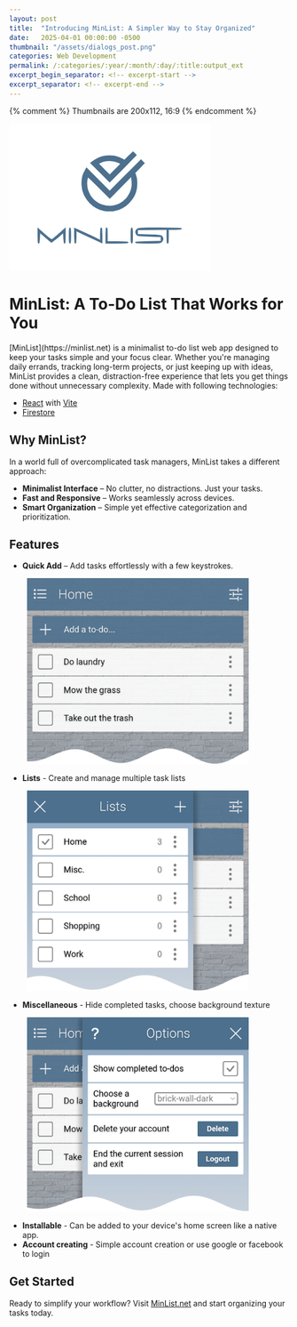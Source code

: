```yaml
---
layout: post
title:  "Introducing MinList: A Simpler Way to Stay Organized"
date:   2025-04-01 00:00:00 -0500
thumbnail: "/assets/dialogs_post.png"
categories: Web Development
permalink: /:categories/:year/:month/:day/:title:output_ext
excerpt_begin_separator: <!-- excerpt-start -->
excerpt_separator: <!-- excerpt-end -->
---
```

{% comment %} 
    Thumbnails are 200x112, 16:9
{% endcomment %}

![MinList](https://raw.githubusercontent.com/keytonic/MinList/refs/heads/main/public/images/minlist.png)

# MinList: A To-Do List That Works for You

<!-- excerpt-start -->[MinList](https://minlist.net) is a minimalist to-do list web app designed to keep your tasks simple and your focus clear. Whether you're managing daily errands, tracking long-term projects, or just keeping up with ideas, MinList provides a clean, distraction-free experience that lets you get things done without unnecessary complexity. <!-- excerpt-end -->Made with following technologies:

- [React](https://react.dev) with [Vite](https://vite.dev)
- [Firestore](https://firebase.google.com/products/firestore)

## Why MinList?

In a world full of overcomplicated task managers, MinList takes a different approach:

- **Minimalist Interface** – No clutter, no distractions. Just your tasks.
- **Fast and Responsive** – Works seamlessly across devices.
- **Smart Organization** – Simple yet effective categorization and prioritization.

## Features

- **Quick Add** – Add tasks effortlessly with a few keystrokes.

&nbsp;&nbsp;&nbsp;&nbsp;&nbsp;&nbsp;&nbsp;&nbsp;<img src="https://raw.githubusercontent.com/keytonic/MinList/refs/heads/main/public/images/Screenshot1.png" width="400px">


- **Lists** - Create and manage multiple task lists

&nbsp;&nbsp;&nbsp;&nbsp;&nbsp;&nbsp;&nbsp;&nbsp;<img src="https://raw.githubusercontent.com/keytonic/MinList/refs/heads/main/public/images/Screenshot2.png" width="400px">

- **Miscellaneous** - Hide completed tasks, choose background texture

&nbsp;&nbsp;&nbsp;&nbsp;&nbsp;&nbsp;&nbsp;&nbsp;<img src="https://raw.githubusercontent.com/keytonic/MinList/refs/heads/main/public/images/Screenshot3.png" width="400px">


- **Installable** - Can be added to your device's home screen like a native app.
- **Account creating** - Simple account creation or use google or facebook to login

## Get Started

Ready to simplify your workflow? Visit [MinList.net](https://minlist.net) and start organizing your tasks today.




